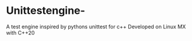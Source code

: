 # Unittestengine-
A test engine inspired by pythons unittest for c++
Developed on Linux MX with C++20
